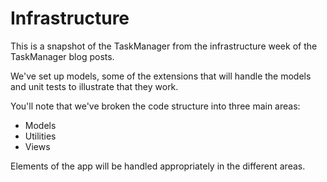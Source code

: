 # Infrastructure

This is a snapshot of the TaskManager from the infrastructure week of the TaskManager blog posts.

We've set up models, some of the extensions that will handle the models and unit tests to illustrate that they work.

You'll note that we've broken the code structure into three main areas:

* Models
* Utilities
* Views

Elements of the app will be handled appropriately in the different areas.